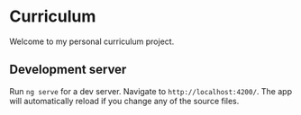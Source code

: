 # Curriculum

Welcome to my personal curriculum project.

## Development server

Run `ng serve` for a dev server. Navigate to `http://localhost:4200/`. The app will automatically reload if you change any of the source files.
